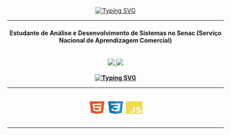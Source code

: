 <p align="center">
 <a href="https://git.io/typing-svg"><img src="https://readme-typing-svg.demolab.com?font=Oswald&weight=500&size=40&pause=1000&color=F7F7F7&center=true&vCenter=true&repeat=false&random=false&width=435&height=45&lines=Hello+world!" alt="Typing SVG" /></a>
</p>
<hr>
<h4 align="center"></Strong>Estudante de Análise e Desenvolvimento de Sistemas no Senac (Serviço Nacional de Aprendizagem Comercial)</Strong>
<br><br><br>
<div align="center">
  <a href="https://github.com/Matheus-D-R-Costa">
    <img height="150em" src="https://github-readme-stats.vercel.app/api?username=Matheus-D-R-Costa&count_private=true&include_all_commits=true&show_icons=true&theme=highcontrast&hide_border=false&show_owner=true"/>
    <img height="150em" src="https://github-readme-stats.vercel.app/api/top-langs/?username=Matheus-D-R-Costa&layout=compact&langs_count=7&theme=highcontrast"/>
</div>
   <br>
 <a href="https://git.io/typing-svg"><img src="https://readme-typing-svg.demolab.com?font=Oswald&weight=500&size=40&pause=1000&color=F7F7F7&center=true&vCenter=true&repeat=false&random=false&width=435&height=45&lines=Skills" alt="Typing SVG" /></a>
<hr>
<div align="center" valign="top"><br>
  <img align="center" alt="HTML" height="30" width="40" src="https://raw.githubusercontent.com/devicons/devicon/master/icons/html5/html5-original.svg">
  <img align="center" alt="CSS" height="30" width="40" src="https://raw.githubusercontent.com/devicons/devicon/master/icons/css3/css3-original.svg">
  <img align="center" alt="Js" height="30" width="40" src="https://raw.githubusercontent.com/devicons/devicon/master/icons/javascript/javascript-plain.svg">
</div><br>
<hr>
<!---- 👋 Hi, I’m @Matheus-D-R-Costa
- 👀 I’m interested in ...
- 🌱 I’m currently learning ...
- 💞️ I’m looking to collaborate on ...
- 📫 How to reach me ...
- 😄 Pronouns: ...
- ⚡ Fun fact: ...


Matheus-D-R-Costa/Matheus-D-R-Costa is a ✨ special ✨ repository because its `README.md` (this file) appears on your GitHub profile.
You can click the Preview link to take a look at your changes.
--->
